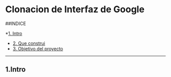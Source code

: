 #  Clonacion de Interfaz de Google

##INDICE

*[1. Intro](#)
* [2. Que construi](#)
* [3. Objetivo del proyecto](#)

****

## 1.Intro




